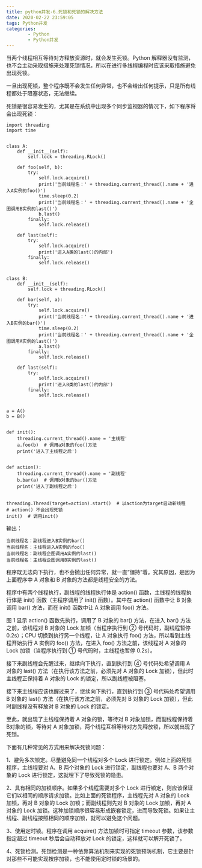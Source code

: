 ```yaml
---
title: python并发-6.死锁和死锁的解决方法
date: 2020-02-22 23:59:05
tags: Python并发
categories:
        - Python
        - Python并发
---
```


当两个线程相互等待对方释放资源时，就会发生死锁。Python 解释器没有监测，也不会主动采取措施来处理死锁情况，所以在进行多线程编程时应该采取措施避免出现死锁。

一旦出现死锁，整个程序既不会发生任何异常，也不会给出任何提示，只是所有线程都处于阻塞状态，无法继续。

死锁是很容易发生的，尤其是在系统中出现多个同步监视器的情况下，如下程序将会出现死锁：

```
import threading
import time


class A:
    def __init__(self):
        self.lock = threading.RLock()

    def foo(self, b):
        try:
            self.lock.acquire()
            print('当前线程名：' + threading.current_thread().name + '进入A实例的foo()')
            time.sleep(0.2)
            print('当前线程名：' + threading.current_thread().name + '企图调用B实例的last()')
            b.last()
        finally:
            self.lock.release()

    def last(self):
        try:
            self.lock.acquire()
            print('进入A类的last()的内部')
        finally:
            self.lock.release()


class B:
    def __init__(self):
        self.lock = threading.RLock()

    def bar(self, a):
        try:
            self.lock.acquire()
            print('当前线程名：' + threading.current_thread().name + '进入B实例的bar()')
            time.sleep(0.2)
            print('当前线程名：' + threading.current_thread().name + '企图调用A实例的last()')
            a.last()
        finally:
            self.lock.release()

    def last(self):
        try:
            self.lock.acquire()
            print('进入B类的last()的内部')
        finally:
            self.lock.release()


a = A()
b = B()


def init():
    threading.current_thread().name = '主线程'
    a.foo(b)  # 调用a对象的foo()方法
    print('进入了主线程之后')


def action():
    threading.current_thread().name = '副线程'
    b.bar(a)  # 调用b对象的bar()方法
    print('进入了副线程之后')


threading.Thread(target=action).start()  # 以action为target启动新线程
# action() 不会出现死锁
init()  # 调用init()

```

输出：

    当前线程名：副线程进入B实例的bar()
    当前线程名：主线程进入A实例的foo()
    当前线程名：副线程企图调用A实例的last()
    当前线程名：主线程企图调用B实例的last()

程序既无法向下执行，也不会抛出任何异常，就一直“僵持”着。究其原因，是因为上面程序中 A 对象和 B 对象的方法都是线程安全的方法。

程序中有两个线程执行，副线程的线程执行体是 action() 函数，主线程的线程执行体是 init() 函数（主程序调用了 init() 函数）。其中在 action() 函数中让 B 对象调用 bar() 方法，而在 init() 函数中让 A 对象调用 foo() 方法。

图 1 显示 action() 函数先执行，调用了 B 对象的 bar() 方法，在进入 bar() 方法之前，该线程对 B 对象的 Lock 加锁（当程序执行到 ② 号代码时，副线程暂停 0.2s）；CPU 切换到执行另一个线程，让 A 对象执行 foo() 方法，所以看到主线程开始执行 A 实例的 foo() 方法，在进入 foo() 方法之前，该线程对 A 对象的 Lock 加锁（当程序执行到 ① 号代码时，主线程也暂停 0.2s）。

接下来副线程会先醒过来，继续向下执行，直到执行到 ④ 号代码处希望调用 A 对象的 last() 方法（在执行该方法之前，必须先对 A 对象的 Lock 加锁），但此时主线程正保持着 A 对象的 Lock 的锁定，所以副线程被阻塞。

接下来主线程应该也醒过来了，继续向下执行，直到执行到 ③ 号代码处希望调用 B 对象的 last() 方法（在执行该方法之前，必须先对 B 对象的 Lock 加锁），但此时副线程没有释放对 B 对象的 Lock 的锁定。

至此，就出现了主线程保持着 A 对象的锁，等待对 B 对象加锁，而副线程保持着 B对象的锁，等待对 A 对象加锁，两个线程互相等待对方先释放锁，所以就出现了死锁。

下面有几种常见的方式用来解决死锁问题：

1、避免多次锁定。尽量避免同一个线程对多个 Lock 进行锁定。例如上面的死锁程序，主线程要对 A、B 两个对象的 Lock 进行锁定，副线程也要对 A、B 两个对象的 Lock 进行锁定，这就埋下了导致死锁的隐患。

2、具有相同的加锁顺序。如果多个线程需要对多个 Lock 进行锁定，则应该保证它们以相同的顺序请求加锁。比如上面的死锁程序，主线程先对 A 对象的 Lock 加锁，再对 B 对象的 Lock 加锁；而副线程则先对 B 对象的 Lock 加锁，再对 A 对象的 Lock 加锁。这种加锁顺序很容易形成嵌套锁定，进而导致死锁。如果让主线程、副线程按照相同的顺序加锁，就可以避免这个问题。

3、使用定时锁。程序在调用 acquire() 方法加锁时可指定 timeout 参数，该参数指定超过 timeout 秒后会自动释放对 Lock 的锁定，这样就可以解开死锁了。

4、死锁检测。死锁检测是一种依靠算法机制来实现的死锁预防机制，它主要是针对那些不可能实现按序加锁，也不能使用定时锁的场景的。